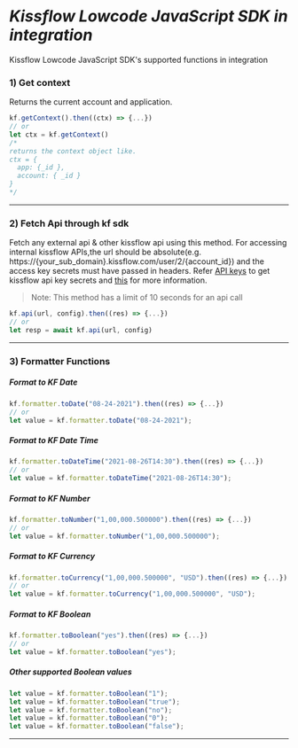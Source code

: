 # _Kissflow Lowcode JavaScript SDK in integration_

Kissflow Lowcode JavaScript SDK's supported functions in integration

### 1) Get context
Returns the current account and application.
```js
kf.getContext().then((ctx) => {...})
// or
let ctx = kf.getContext()
/*
returns the context object like. 
ctx = {
  app: {_id },
  account: { _id }
}
*/
```
---

### 2) Fetch Api through kf sdk

Fetch any external api & other kissflow api using this method. For accessing internal kissflow APIs,the url should be absolute(e.g. https://{your_sub_domain}.kissflow.com/user/2/{account_id}) and the access key secrets must have passed in headers. Refer [API keys](https://helpdocs.kissflow.com/user-settings/api-keys) to get kissflow api key secrets and [this](https://developers.kissflow.com) for more information.
> Note: This method has a limit of 10 seconds for an api call
```js
kf.api(url, config).then((res) => {...})
// or
let resp = await kf.api(url, config)
```
---

### 3) Formatter Functions
##### Format to KF Date
```js
kf.formatter.toDate("08-24-2021").then((res) => {...})
// or
let value = kf.formatter.toDate("08-24-2021");
```
##### Format to KF Date Time
```js
kf.formatter.toDateTime("2021-08-26T14:30").then((res) => {...})
// or
let value = kf.formatter.toDateTime("2021-08-26T14:30");
```
##### Format to KF Number
```js
kf.formatter.toNumber("1,00,000.500000").then((res) => {...})
// or
let value = kf.formatter.toNumber("1,00,000.500000");
```
##### Format to KF Currency
```js
kf.formatter.toCurrency("1,00,000.500000", "USD").then((res) => {...})
// or
let value = kf.formatter.toCurrency("1,00,000.500000", "USD");
```
##### Format to KF Boolean
```js
kf.formatter.toBoolean("yes").then((res) => {...})
// or
let value = kf.formatter.toBoolean("yes");
```
##### Other supported Boolean values
```js
let value = kf.formatter.toBoolean("1");
let value = kf.formatter.toBoolean("true");
let value = kf.formatter.toBoolean("no");
let value = kf.formatter.toBoolean("0");
let value = kf.formatter.toBoolean("false");
```
---
